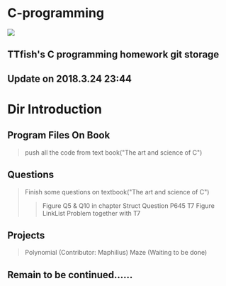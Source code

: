 # C-programming

<img src = "./Projects/Maze/reb.gif"></img>

## TTfish's C programming homework git storage

## Update on 2018.3.24 23:44

# Dir Introduction

## Program Files On Book
> push all the code from text book("The art and science of C")

## Questions
> Finish some questions on textbook("The art and science of C")
>> Figure Q5 & Q10 in chapter Struct
>> Question P645 T7
>> Figure LinkList Problem together with T7

## Projects
> Polynomial (Contributor: Maphilius)
> Maze (Waiting to be done)

## Remain to be continued......
